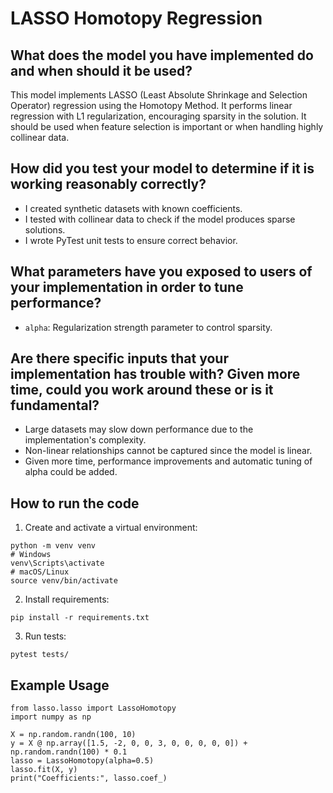 
# LASSO Homotopy Regression

## What does the model you have implemented do and when should it be used?
This model implements LASSO (Least Absolute Shrinkage and Selection Operator) regression using the Homotopy Method. 
It performs linear regression with L1 regularization, encouraging sparsity in the solution. 
It should be used when feature selection is important or when handling highly collinear data.

## How did you test your model to determine if it is working reasonably correctly?
- I created synthetic datasets with known coefficients.
- I tested with collinear data to check if the model produces sparse solutions.
- I wrote PyTest unit tests to ensure correct behavior.

## What parameters have you exposed to users of your implementation in order to tune performance?
- `alpha`: Regularization strength parameter to control sparsity.

## Are there specific inputs that your implementation has trouble with? Given more time, could you work around these or is it fundamental?
- Large datasets may slow down performance due to the implementation's complexity.
- Non-linear relationships cannot be captured since the model is linear.
- Given more time, performance improvements and automatic tuning of alpha could be added.

## How to run the code
1. Create and activate a virtual environment:
```
python -m venv venv
# Windows
venv\Scripts\activate
# macOS/Linux
source venv/bin/activate
```

2. Install requirements:
```
pip install -r requirements.txt
```

3. Run tests:
```
pytest tests/
```

## Example Usage
```
from lasso.lasso import LassoHomotopy
import numpy as np

X = np.random.randn(100, 10)
y = X @ np.array([1.5, -2, 0, 0, 3, 0, 0, 0, 0, 0]) + np.random.randn(100) * 0.1
lasso = LassoHomotopy(alpha=0.5)
lasso.fit(X, y)
print("Coefficients:", lasso.coef_)
```
